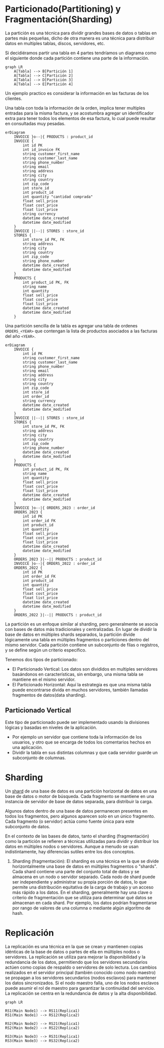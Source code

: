 # Particionado(Partitioning) y Fragmentación(Sharding)


La partición es una técnica para dividir grandes bases de datos o tablas en partes más pequeñas, dicho de otra manera es una técnica para distribuir datos en multiples tablas, discos, servidores, etc.

Si decidiéramos partir una tabla en 4 partes tendríamos un diagrama como el siguiente donde cada partición contiene una parte de la información.

```mermaid
graph LR
    A[Tabla] --> B[Partición 1]
    A[Tabla] --> C[Partición 2]
    A[Tabla] --> D[Partición 3]
    A[Tabla] --> E[Partición 4]
```
Un ejemplo practico es considerar la información en las facturas de los clientes.

Una tabla con toda la información de la orden, implica tener multiples entradas para la misma factura, y se acostumbra agregar un identificador extra para tener todos los elementos de esa factura, lo cual puede resultar en consultadas muy pesadas.

```mermaid
erDiagram
    INVOICE }o--|{ PRODUCTS : product_id
    INVOICE {
        int id PK
        int id_invoice FK
        string customer_first_name
        string customer_last_name
        string phone_number
        string email
        string address
        string city
        string country
        int zip_code
        int store_id
        int product_id
        int quantity "cantidad comprada"
        float sell_price
        float cost_price
        float list_price
        string currency
        datetime date_created
        datetime date_modified
    }
    INVOICE ||--|| STORES : store_id
    STORES {
        int store_id PK, FK
        string address
        string city
        string country
        int zip_code
        string phone_number
        datetime date_created
        datetime date_modified
    }
    PRODUCTS {
        int product_id PK, FK
        string name
        int quantity
        float sell_price
        float cost_price
        float list_price
        datetime date_created
        datetime date_modified
    }
```

Una partición sencilla de la tabla es agregar una tabla de ordenes `ORDERS_<YEAR>` que contengan la lista de productos asociados a las facturas del año `<YEAR>`.

```mermaid
erDiagram
    INVOICE {
        int id PK
        string customer_first_name
        string customer_last_name
        string phone_number
        string email
        string address
        string city
        string country
        int zip_code
        int store_id
        int order_id
        string currency
        datetime date_created
        datetime date_modified
    }
    INVOICE ||--|| STORES : store_id
    STORES {
        int store_id PK, FK
        string address
        string city
        string country
        int zip_code
        string phone_number
        datetime date_created
        datetime date_modified
    }
    PRODUCTS {
        int product_id PK, FK
        string name
        int quantity
        float sell_price
        float cost_price
        float list_price
        datetime date_created
        datetime date_modified
    }
    INVOICE }o--|{ ORDERS_2023 : order_id
    ORDERS_2023 {
        int id PK
        int order_id FK
        int product_id
        int quantity
        float sell_price
        float cost_price
        float list_price
        datetime date_created
        datetime date_modified
    }
    ORDERS_2023 }|--|| PRODUCTS : product_id
    INVOICE }o--|{ ORDERS_2022 : order_id
    ORDERS_2022 {
        int id PK
        int order_id FK
        int product_id
        int quantity
        float sell_price
        float cost_price
        float list_price
        datetime date_created
        datetime date_modified
    }
    ORDERS_2022 }|--|| PRODUCTS : product_id
```

La partición es un enfoque similar al sharding, pero generalmente se asocia con bases de datos más tradicionales y centralizadas. En lugar de dividir la base de datos en múltiples shards separados, la partición divide lógicamente una tabla en múltiples fragmentos o particiones dentro del mismo servidor. Cada partición contiene un subconjunto de filas o registros, y se define según un criterio específico. 



Tenemos dos tipos de particionado:
- El Particionado Vertical: Los datos son divididos en multiples servidores basándonos en características, sin embargo, una misma tabla se mantiene en el mismo servidor.
- El Particionado Horizontal: Aquí la estrategia es que una misma tabla puede encontrarse divida en muchos servidores, también llamadas fragmentos de datos(data sharding).




## Particionado Vertical

Este tipo de particionado puede ser implementado usando la divisiones lógicas y basadas en niveles de la aplicación.
- Por ejemplo un servidor que contiene toda la información de los usuarios, y otro que se encarga de todos los comentarios hechos en una aplicación.
- Dividir la tabla en sus distintas columnas y que cada servidor guarde un subconjunto de columnas.




# Sharding


Un [shard](https://en.wikipedia.org/wiki/Shard_(database_architecture)) de una base de datos es una partición horizontal de datos en una base de datos o motor de búsqueda. Cada fragmento se mantiene en una instancia de servidor de base de datos separada, para distribuir la carga.

Algunos datos dentro de una base de datos permanecen presentes en todos los fragmentos, pero algunos aparecen solo en un único fragmento. Cada fragmento (o servidor) actúa como fuente única para este subconjunto de datos.

En el contexto de las bases de datos, tanto el sharding (fragmentación) como la partición se refieren a técnicas utilizadas para dividir y distribuir los datos en múltiples nodos o servidores. Aunque a menudo se usan indistintamente, hay diferencias sutiles entre los dos conceptos.

1. Sharding (fragmentación): 
El sharding es una técnica en la que se divide horizontalmente una base de datos en múltiples fragmentos o "shards". Cada shard contiene una parte del conjunto total de datos y se almacena en un nodo o servidor separado. Cada nodo de shard puede ser independiente y administrar su propia porción de datos, lo que permite una distribución equitativa de la carga de trabajo y un acceso más rápido a los datos. En el sharding, generalmente hay una clave o criterio de fragmentación que se utiliza para determinar qué datos se almacenan en cada shard. Por ejemplo, los datos podrían fragmentarse por rango de valores de una columna o mediante algún algoritmo de hash.


# Replicación

La replicación es una técnica en la que se crean y mantienen copias idénticas de la base de datos o partes de ella en múltiples nodos o servidores. La replicación se utiliza para mejorar la disponibilidad y la redundancia de los datos, permitiendo que los servidores secundarios actúen como copias de respaldo o servidores de solo lectura. Los cambios realizados en el servidor principal (también conocido como nodo maestro) se propagan a los servidores secundarios (nodos esclavos) para mantener los datos sincronizados. Si el nodo maestro falla, uno de los nodos esclavos puede asumir el rol de maestro para garantizar la continuidad del servicio. La replicación se centra en la redundancia de datos y la alta disponibilidad.

```mermaid
graph LR

RS1(Main Node1) --> RS11(Replica1)
RS1(Main Node1) --> RS12(Replica2)

RS2(Main Node2) --> RS21(Replica1)
RS2(Main Node2) --> RS22(Replica2)

RS3(Main Node3) --> RS31(Replica1)
RS3(Main Node3) --> RS32(Replica2)
```


